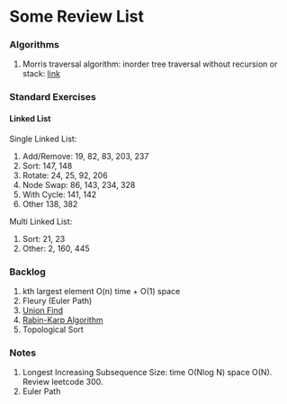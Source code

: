# Some Review List
### Algorithms
1. Morris traversal algorithm: inorder tree traversal without recursion or stack: 
[link](https://www.geeksforgeeks.org/inorder-tree-traversal-without-recursion-and-without-stack/)



### Standard Exercises
#### Linked List
Single Linked List:
 1. Add/Remove: 19, 82, 83, 203, 237
 2. Sort: 147, 148
 3. Rotate: 24, 25, 92, 206
 4. Node Swap: 86, 143, 234, 328
 5. With Cycle: 141, 142
 6. Other 138, 382
 
 Multi Linked List:
 1. Sort: 21, 23
 2. Other: 2, 160, 445
 
 
### Backlog
1. kth largest element O(n) time + O(1) space
2. Fleury (Euler Path)
3. [Union Find](https://www.geeksforgeeks.org/union-find/)
4. [Rabin-Karp Algorithm](https://www.geeksforgeeks.org/searching-for-patterns-set-3-rabin-karp-algorithm/)
5. Topological Sort

### Notes
1. Longest Increasing Subsequence Size: time O(Nlog N) space O(N).
Review leetcode 300.
2. Euler Path